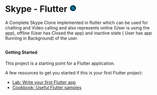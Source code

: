 # Skype - Flutter <img src="https://github.com/RajGorhekar/Skype/blob/master/assets/icon.png" width ="25"  >

A Complete Skype Clone implemented in flutter which can be used for chatting and Video calling and also represents online (User is using the app), offline (User has Closed the app) and inactive state ( User has app Running in Background) of the user.

##
#### Getting Started

This project is a starting point for a Flutter application.

A few resources to get you started if this is your first Flutter project:

- [Lab: Write your first Flutter app](https://flutter.dev/docs/get-started/codelab)
- [Cookbook: Useful Flutter samples](https://flutter.dev/docs/cookbook)

